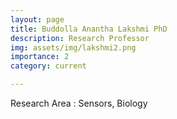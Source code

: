 ```yaml
---
layout: page
title: Buddolla Anantha Lakshmi PhD
description: Research Professor
img: assets/img/lakshmi2.png
importance: 2
category: current

---
```


Research Area : Sensors, Biology